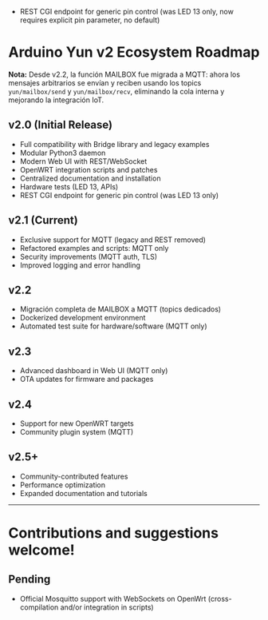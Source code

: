 - REST CGI endpoint for generic pin control (was LED 13 only, now requires explicit pin parameter, no default)

# Arduino Yun v2 Ecosystem Roadmap


**Nota:** Desde v2.2, la función MAILBOX fue migrada a MQTT: ahora los mensajes arbitrarios se envían y reciben usando los topics `yun/mailbox/send` y `yun/mailbox/recv`, eliminando la cola interna y mejorando la integración IoT.

## v2.0 (Initial Release)
- Full compatibility with Bridge library and legacy examples
- Modular Python3 daemon
- Modern Web UI with REST/WebSocket
- OpenWRT integration scripts and patches
- Centralized documentation and installation
- Hardware tests (LED 13, APIs)
- REST CGI endpoint for generic pin control (was LED 13 only)

## v2.1 (Current)
- Exclusive support for MQTT (legacy and REST removed)
- Refactored examples and scripts: MQTT only
- Security improvements (MQTT auth, TLS)
- Improved logging and error handling


## v2.2
- Migración completa de MAILBOX a MQTT (topics dedicados)
- Dockerized development environment
- Automated test suite for hardware/software (MQTT only)

## v2.3
- Advanced dashboard in Web UI (MQTT only)
- OTA updates for firmware and packages

## v2.4
- Support for new OpenWRT targets
- Community plugin system (MQTT)

## v2.5+
- Community-contributed features
- Performance optimization
- Expanded documentation and tutorials

---

# Contributions and suggestions welcome!

## Pending

- Official Mosquitto support with WebSockets on OpenWrt (cross-compilation and/or integration in scripts)
